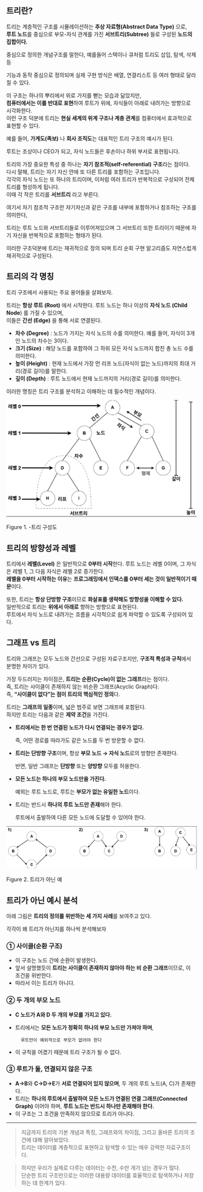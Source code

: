 ## 트리란?

트리는 계층적인 구조를 시뮬레이션하는 **추상 자료형(Abstract Data Type)** 으로,  
**루트 노드**를 중심으로 부모-자식 관계를 가진 **서브트리(Subtree)** 들로 구성된 **노드의 집합이다.**

중심으로 정의한 개념구조를 말한다, 예를들어 스택이나 큐처럼 트리도 삽입, 탐색, 삭제 등  

기능과 동작 중심으로 정의되며 실제 구현 방식은 배열, 연결리스트 등 여러 형태로 달라질 수 있다.

이 구조는 하나의 뿌리에서 위로 가지를 뻗는 모습과 닮았지만,  
**컴퓨터에서는 이를 반대로 표현**하여 루트가 위에, 자식들이 아래로 내려가는 방향으로 시각화한다.  
이런 구조 덕분에 트리는 **현실 세계의 위계 구조나 계층 관계**를 컴퓨터에서 효과적으로 표현할 수 있다.

예를 들어, **가계도(족보)** 나 **회사 조직도**는 대표적인 트리 구조의 예시가 된다. 

루트는 조상이나 CEO가 되고, 자식 노드들은 후손이나 하위 부서로 표현됩니다.

트리의 가장 중요한 특성 중 하나는 **자기 참조적(self-referential) 구조**라는 점이다.  
다시 말해, 트리는 자기 자신 안에 또 다른 트리를 포함하는 구조입니다.  
각각의 자식 노드는 또 하나의 트리이며, 이처럼 여러 트리가 반복적으로 구성되어 전체 트리를 형성하게 됩니다.  
이때 각 작은 트리를 **서브트리** 라고 부른다.

여기서 자기 참조적 구조란 자기자신과 같은 구조를 내부에 포함하거나 참조하는 구조를 의미한다,

트리는 루트 노드와 서브트리들로 이루어져있으며 그 서브트리 또한 트리이기 때문에 자기 자신을 반복적으로 포함하는 형태가 된다.

이러한 구조덕분에 트리는 재귀적으로 정의 되며 트리 순회 구현 알고리즘도 자연스럽게 재귀적으로 구성된다.

## 트리의 각 명칭

트리 구조에서 사용되는 주요 용어들을 살펴보자.

트리는 **항상 루트 (Root)** 에서 시작한다. 루트 노드는 하나 이상의 **자식 노드 (Child Node**) 를 가질 수 있으며,  
이들은 **간선 (Edge)** 을 통해 서로 연결된다.

- **차수 (Degree)** : 노드가 가지는 자식 노드의 수를 의미한다. 예를 들어, 자식이 3개인 노드의 차수는 3이다.
- **크기 (Size)** : 해당 노드를 포함하여 그 하위 모든 자식 노드까지 합친 총 노드 수를 의미한다.
- **높이 (Height)** : 현재 노드에서 가장 먼 리프 노드(자식이 없는 노드)까지의 최대 거리(경로 길이)를 말한다.
- **깊이 (Depth)** : 루트 노드에서 현재 노드까지의 거리(경로 길이)를 의미한다.

이러한 명칭은 트리 구조를 분석하고 이해하는 데 필수적인 개념이다.

![이진트리구성](../assets/tree_concept/tree/Tree_Structure.png)



Figure 1. -트리 구성도

## 트리의 방향성과 레벨

트리에서 **레벨(Level)** 은 일반적으로 **0부터 시작**한다. 루트 노드는 레벨 0이며, 그 자식은 레벨 1, 그 다음 자식은 레벨 2로 증가한다.  
**레벨을 0부터 시작하는 이유**는 **프로그래밍에서 인덱스를 0부터 세는 것이 일반적이기 때문**이다.

또한, 트리는 **항상 단방향 구조**이므로 **화살표를 생략해도 방향성을 이해할 수 있다.**  
일반적으로 트리는 **위에서 아래로** 향하는 방향으로 표현된다.  
루트에서 자식 노드로 내려가는 흐름을 시각적으로 쉽게 파악할 수 있도록 구성되어 있다.

## 그래프 vs 트리

트리와 그래프는 모두 노드와  간선으로 구성된 자료구조지만, **구조적 특성과 규칙**에서 분명한 차이가 있다.

가장 두드러지는 차이점은, **트리는 순환(Cycle)이 없는 그래프**라는 점이다.  
즉, 트리는 사이클이 존재하지 않는 비순환 그래프(Acyclic Graph)다.  
즉, **“사이클이 없다”는 점이 트리의 핵심적인 정의**다.  

트리는 **그래프의 일종**이며, 넓은 범주로 보면 그래프에 포함된다.  
하지만 트리는 다음과 같은 **제약 조건**을 가진다.

- **트리에서는 한 번 연결된 노드가 다시 연결되는 경우가 없다.**
    
    즉, 어떤 경로를 따라가도 같은 노드를 두 번 방문할 수 없다.
    
- **트리는 단방향 구조**이며, 항상 **부모 노드 → 자식 노드**로의 방향만 존재한다.
    
    반면, 일반 그래프는 **단방향** 또는 **양방향** 모두를 허용한다.
    
- **모든 노드는 하나의 부모 노드만을 가진다.**
    
    예외는 루트 노드로, 루트는 **부모가 없는 유일한 노드**이다.
    
- 트리는 반드시 **하나의 루트 노드만 존재**해야 한다.
    
    루트에서 출발하여 다른 모든 노드에 도달할 수 있어야 한다.
    

![트리가아닌예](../assets/tree_concept/tree/Not_Tree_Ex.png)

Figure 2. 트리가 아닌 예

## 트리가 아닌 예시 분석

아래 그림은 **트리의 정의를 위반하는 세 가지 사례**를 보여주고 있다. 

각각이 왜 트리가 아닌지를 하나씩 분석해보자

### ① 사이클(순환 구조)

- 이 구조는 노드 간에 순환이 발생한다.
- 앞서 설명했듯이 **트리는 사이클이 존재하지 않아야 하는 비 순환 그래프**이므로, 이 조건을 위반한다.
- 따라서 이는 트리가 아니다.

### ② 두 개의 부모 노드

- **C 노드가 A와 D 두 개의 부모를 가지고 있다.**
- 트리에서는 **모든 노드가 정확히 하나의 부모 노드만 가져야 하며**,

        루트만이 예외적으로 부모가 없어야 한다

- 이 규칙을 어겼기 때문에 트리 구조가 될 수 없다.

### ③ 루트가 둘, 연결되지 않은 구조

- **A→B**와 **C→D→E**가 **서로 연결되어 있지 않으며**, 두 개의 루트 노드(A, C)가 존재한다.  
- 트리는 **하나의 루트에서 출발하여 모든 노드가 연결된 연결 그래프(Connected Graph)** 이어야 하며, **루트 노드는 반드시 하나만 존재해야 한다.**  
- 이 구조는 그 조건을 만족하지 않으므로 트리가 아니다.

---

> 지금까지 트리의 기본 개념과 특징, 그래프와의 차이점, 그리고 올바른 트리의 조건에 대해 알아보았다.  
트리는 데이터를 계층적으로 표현하고 탐색할 수 있는 매우 강력한 자료구조이다.
> 

> 하지만 우리가 실제로 다루는 데이터는 수천, 수만 개가 넘는 경우가 많다.  
단순한 트리 구조만으로는 이러한 대용량 데이터를 효율적으로 탐색하거나 저장하는 데 한계가 있다.
>